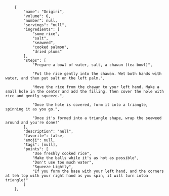         {
            "name": "Onigiri",
            "volume": 6,
            "number": null,
            "servings": "null",
            "ingredients": [
                "some rice",
                "salt",
                "seaweed",
                "cooked salmon",
                "dried plums"
            ],
            "steps": [
                "Prepare a bowl of water, salt, a chawan (tea bowl)",

                "Put the rice gently into the chawan. Wet both hands with water, and then put salt on the left palm.",

                "Move the rice from the chawan to your left hand. Make a small hole in the center and add the filling. Then cover the hole with rice and gently squeeze.",

                "Once the hole is covered, form it into a triangle, spinning it as you go.",

                "Once it's formed into a triangle shape, wrap the seaweed around and you're done!"
            ],
            "description": "null",
            "favorite": false,
            "emoji": null,
            "tags": [null],
            "points": [
                "Use freshly cooked rice",
                "Make the balls while it's as hot as possible",
                "Don't use too much water",
                "Squeeze Lightly",
                "If you form the base with your left hand, and the corners at teh top with your right hand as you spin, it will turn intoa  triangle!"
            ]
        },